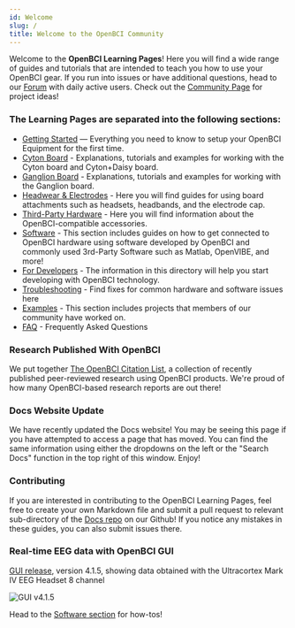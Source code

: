 ```yaml
---
id: Welcome
slug: /
title: Welcome to the OpenBCI Community
---
```

Welcome to the **OpenBCI Learning Pages**! Here you will find a wide range of guides and tutorials that are intended to teach you how to use your OpenBCI gear. If you run into issues or have additional questions, head to our [Forum](https://openbci.com/forum/) with daily active users. Check out the [Community Page](http://openbci.com/community) for project ideas!

### The Learning Pages are separated into the following sections:

-   [Getting Started](GettingStarted/00-GettingStartedLanding.md) — Everything you need to know to setup your OpenBCI Equipment for the first time.
-   [Cyton Board](Cyton/01-CytonBoard.md) - Explanations, tutorials and examples for working with the Cyton board and Cyton+Daisy board.
-   [Ganglion Board](Ganglion/01-GanglionBoard.md) - Explanations, tutorials and examples for working with the Ganglion board.
-   [Headwear & Electrodes](AddOns/00-AddOnLanding.md) - Here you will find guides for using board attachments such as headsets, headbands, and the electrode cap.
-   [Third-Party Hardware](ThirdParty/ThirdPartyLanding.md) - Here you will find information about the OpenBCI-compatible accessories.
-   [Software](Software/SoftwareLanding.md) - This section includes guides on how to get connected to OpenBCI hardware using software developed by OpenBCI and commonly used 3rd-Party Software such as Matlab, OpenVIBE, and more!
-   [For Developers](ForDevelopers/00-ForDevelopersLanding.md) - The information in this directory will help you start developing with OpenBCI technology.
-   [Troubleshooting](Troubleshooting/00-TroubleshootingLanding.md) - Find fixes for common hardware and software issues here
-   [Examples](Examples/00-ExamplesLanding.md) - This section includes projects that members of our community have worked on.
-   [FAQ](FAQ/00-FAQ.md) - Frequently Asked Questions

### Research Published With OpenBCI

We put together [The OpenBCI Citation List](https://openbci.com/citations), a collection of recently published peer-reviewed research using OpenBCI products. We're proud of how many OpenBCI-based research reports are out there!

### Docs Website Update

We have recently updated the Docs website! You may be seeing this page if you have attempted to access a page that has moved. You can find the same information using either the dropdowns on the left or the "Search Docs" function in the top right of this window. Enjoy!

### Contributing

If you are interested in contributing to the OpenBCI Learning Pages, feel free to create your own Markdown file and submit a pull request to relevant sub-directory of the [Docs repo](https://github.com/openbci/Documentation) on our Github! If you notice any mistakes in these guides, you can also submit issues there.

### Real-time EEG data with OpenBCI GUI

[GUI release](https://github.com/OpenBCI/OpenBCI_GUI/releases), version 4.1.5, showing data obtained with the Ultracortex Mark IV EEG Headset 8 channel

![GUI v4.1.5](https://media.giphy.com/media/KyAYyrf3lkE6dsTKej/giphy.gif)

Head to the [Software section](Software/SoftwareLanding.md) for how-tos!

